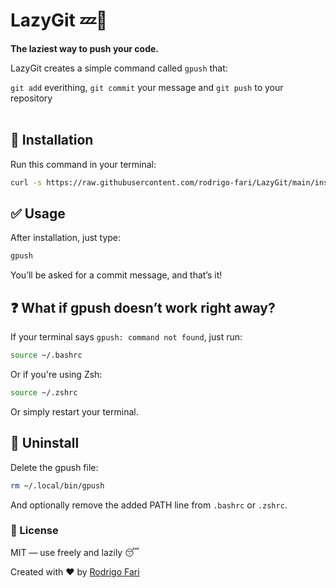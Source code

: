 # LazyGit 💤🐙

**The laziest way to push your code.**

LazyGit creates a simple command called `gpush` that:

`git add` everithing, `git commit` your message and `git push` to your repository
<br>
<br>

## 🚀 Installation

Run this command in your terminal:

```bash
curl -s https://raw.githubusercontent.com/rodrigo-fari/LazyGit/main/install.sh | bash
```

## ✅ Usage

After installation, just type:

```sh
gpush
```
You’ll be asked for a commit message, and that’s it!

## ❓ What if gpush doesn’t work right away?

If your terminal says `gpush: command not found`, just run:

```sh
source ~/.bashrc
```
Or if you're using Zsh:
```sh
source ~/.zshrc
```
Or simply restart your terminal.

## 🧼 Uninstall

Delete the gpush file:

```sh
rm ~/.local/bin/gpush
```
And optionally remove the added PATH line from `.bashrc` or `.zshrc`.

### 📄 License

MIT — use freely and lazily 😴

Created with ❤️ by [Rodrigo Fari](https://github.com/rodrigo-fari)
